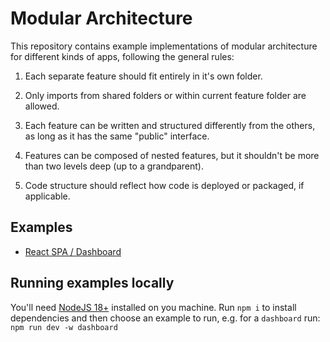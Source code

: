 # Modular Architecture

This repository contains example implementations of modular architecture for different kinds of apps, following the general rules:

1. Each separate feature should fit entirely in it's own folder.

2. Only imports from shared folders or within current feature folder are allowed.

3. Each feature can be written and structured differently from the others, as long as it has the same "public" interface.

4. Features can be composed of nested features, but it shouldn't be more than two levels deep (up to a grandparent).

5. Code structure should reflect how code is deployed or packaged, if applicable.

## Examples

- [React SPA / Dashboard](/dashboard/) 

## Running examples locally

You'll need [NodeJS 18+](https://nodejs.org/en) installed on you machine.
Run `npm i` to install dependencies and then choose an example to run, e.g. for a `dashboard` run:
`npm run dev -w dashboard` 